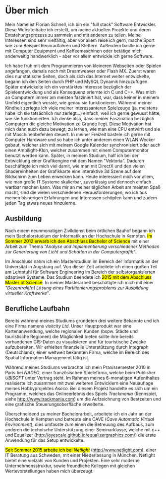 # Über mich
Mein Name ist Florian Schnell, ich bin ein "full stack" Software Entwickler. Diese Website habe ich erstellt, um meine aktuellen Projekte und deren Entstehungsprozess zu sammeln und mit anderen zu teilen. Meine Interessen sind sehr vielfältig, aber vor allem reise ich gern, mache Sport wie zum Beispiel Rennradfahren und Klettern. Außerdem bastle ich gerne mit Computer Equipment und Kaffeemaschinen oder betätige mich anderweitig handwerklich - aber vor allem entwickle ich gerne Software.

Ich habe früh mit dem Programmieren von kleineren Webseiten oder Spielen angefangen, damals noch mit Dreamweaver oder Flash MX. Zuerst waren dies nur statische Seiten, doch als sich das Internet weiter entwickelte, begann ich den Seiten durch PHP und MySQL Dynamik hinzuzufügen.
Später entwickelte ich ein verstärktes Interesse bezüglich der Spieleentwicklung und als Konsequenz erlernte ich C und C++.
Was mich an Computern immer am meisten fasziniert hat, war, dass keiner in meinem Umfeld eigentlich wusste, wie genau sie funktionieren. Während meiner Kindheit zerlegte ich viele meiner interessanteren Spielzeuge (ja, meistens habe ich sie tatsächlich nur zerlegt...) einfach, weil ich gerne gewusst hätte, wie sie funktionierten.
Ich denke also, dass meiner Faszination bezüglich Computern die gleiche Motivation zu Grunde liegt. Diese Motivation hat mich dann auch dazu bewegt, zu lernen, wie man eine CPU entwirft und sie mit Maschinenbefehlen steuert. In meiner Freizeit bastele ich gerne mit Computer Hardware und so habe ich unter anderem einen WLAN Wecker gebaut, welcher sich mit meinem Google Kalender synchronisiert oder auch einen Ambilight-Klon, welcher zusammen mit einem Computermonitor benutzt werden kann.
Später, in meinem Studium, half ich bei der Entwicklung einer Grafikengine mit dem Namen "Vektoria". Dadurch beschäftigte ich mich viel damit, wie man mit DirectX und den vielen Shadereinheiten der Grafikkarte eine interaktive 3d Szene auf dem Bildschirm zum Leben erwecken kann.
Heute interessiert mich vor allem, wie man große IT Systeme skalierbar, zuverlässig und dennoch einfach wartbar machen kann. Was mir an meiner täglichen Arbeit am meisten Spaß macht, sind die vielen verschiedenen Herausforderungen, wo ich aus meinen bisherigen Erfahrungen und Interessen schöpfen kann und zudem jeden Tag etwas neues hinzulerne.

## Ausbildung
Nach einem neunmonatigen Zivildienst beim örtlichen Bauhof begann ich mein Bachelorstudium der Informatik an der Hochschule in Kempten. <mark>Im Sommer 2012 erwarb ich den Abschluss Bachelor of Science</mark> mit einer Arbeit zum Thema *"Analyse und Implementierung verschiedener Methoden zur Generierung von Licht und Schatten in der Computergrafik"*.

Im Anschluss nahm ich ein Masterstudium im Bereich der Informatik an der Universität in Augsburg auf. Von dieser Zeit arbeitete ich einen großen Teil am Lehrstuhl für Software Engineering im Bereich der selbstorganisierten adaptiven Systeme. Das Studium beendete ich <mark>2015 mit dem Abschluss Master of Science</mark>. In meiner Masterarbeit beschätigte ich mich mit einer *"Dezentrale[n] Lösung eines Partitionierungsproblems zur Ausbildung virtueller Kraftwerke"*.

## Berufliche Laufbahn
Bereits während meines Studiums gründeten drei weitere Bekannte und ich eine Firma namens *visitcity Ltd*. Unser Hauptprodukt war eine Kartenanwendung, welche regionalen Kunden (bspw. Städte und touristische Regionen) die Möglichkeit bieten sollte ihre bereits vorhandenen GIS-Daten zu visualisieren und für touristische Zwecke aufzubereiten. Wir erhielten finanzielle Unterstützung durch Integraph (Deutschland), einer weltweit bekannten Firma, welche im Bereich des Spatial Information Management tätig ist.

Während meines Studiums verbrachte ich mein Praxissemester 2010 in Paris bei *NADEO*, einer französischen Spielefirma, welche beim Publisher *UBISOFT* unter Vertrag steht. Im Rahmen meines 6-monatigen Aufenthaltes realisierte ich zusammen mit zwei weiteren Entwicklern eine Neuauflage meines Hobbyprojektes *Aseco*. Bei diesem Projekt handelte es sich um ein Programm, welches das Onlineerlebnis des Spiels *Trackmania* (Rennspiel, siehe http://www.trackmania.com) um die Aufzeichnung von Bestzeiten und eine grafische Steuerungsoberfläche erweiterte.

Überschneidend zu meiner Bachelorarbeit, arbeitete ich ein Jahr an der Hochschule in Kempten und betreute eine CAVE (*Cave Automatic Virtual Environment*), dies umfasste zum einen die Betreuung des Aufbaus, zum anderen die technische Unterstützung einer Seminarklasse, welche mit c++ und Equalizer (http://eyescale.github.io/equalizergraphics.com/) die erste Anwendung für das Setup entwickelte.

<mark>Seit Sommer 2015 arbeite ich bei *Netlight*</mark> (http://www.netlight.com), einer IT Beratung aus Schweden, mit einer Niederlassung in München. Netlight bietet eine vielzahl von Kunden und Projekten. Eine sehr moderne Unternehmensstruktur, sowie freundliche Kollegen mit gleichen Wertevorstellungen haben mich überzeugt.